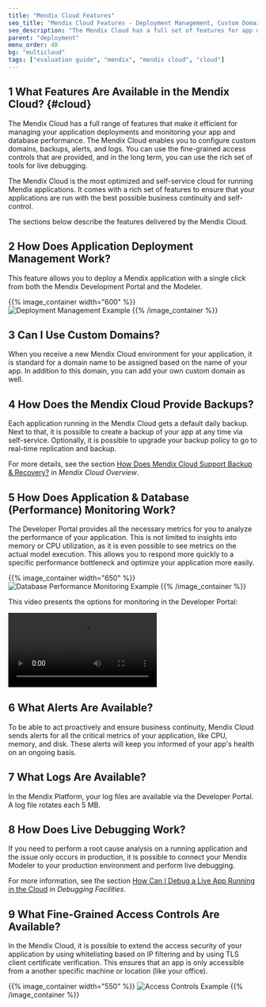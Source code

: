 ```yaml
---
title: "Mendix Cloud Features"
seo_title: "Mendix Cloud Features - Deployment Management, Custom Domains, Backups"
seo_description: "The Mendix Cloud has a full set of features for app deployments, monitoring & database performance - allowing for custom domains, backups, alerts & logs."
parent: "deployment"
menu_order: 40
bg: "multicloud"
tags: ["evaluation guide", "mendix", "mendix cloud", "cloud"]
---
```


## 1 What Features Are Available in the Mendix Cloud? {#cloud}

The Mendix Cloud has a full range of features that make it efficient for managing your application deployments and monitoring your app and database performance. The Mendix Cloud enables you to configure custom domains, backups, alerts, and logs. You can use the fine-grained access controls that are provided, and in the long term, you can use the rich set of tools for live debugging.

The Mendix Cloud is the most optimized and self-service cloud for running Mendix applications. It comes with a rich set of features to ensure that your applications are run with the best possible business continuity and self-control.

The sections below describe the features delivered by the Mendix Cloud.

## 2 How Does Application Deployment Management Work?

This feature allows you to deploy a Mendix application with a single click from both the Mendix Development Portal and the Modeler.

{{% image_container width="600" %}}
![Deployment Management Example](attachments/mx-deployment-management.png)
{{% /image_container %}}

## 3 Can I Use Custom Domains?

When you receive a new Mendix Cloud environment for your application, it is standard for a domain name to be assigned based on the name of your app. In addition to this domain, you can add your own custom domain as well.

## 4 How Does the Mendix Cloud Provide Backups?

Each application running in the Mendix Cloud gets a default daily backup. Next to that, it is possible to create a backup of your app at any time via self-service. Optionally, it is possible to upgrade your backup policy to go to real-time replication and backup.

For more details, see the section [How Does Mendix Cloud Support Backup & Recovery?](mendix-cloud-overview#support-backup) in *Mendix Cloud Overview*.

## 5 How Does Application & Database (Performance) Monitoring Work?

The Developer Portal provides all the necessary metrics for you to analyze the performance of your application. This is not limited to insights into memory or CPU utilization, as it is even possible to see metrics on the actual model execution. This allows you to respond more quickly to a specific performance bottleneck and optimize your application more easily.

{{% image_container width="650" %}}
![Database Performance Monitoring Example](attachments/mx-metrics.png)
{{% /image_container %}}

This video presents the options for monitoring in the Developer Portal:

<video controls src="attachments/DO_CloudV4Tabs-1.mp4">VIDEO</video>

## 6 What Alerts Are Available?

To be able to act proactively and ensure business continuity, Mendix Cloud sends alerts for all the critical metrics of your application, like CPU, memory, and disk. These alerts will keep you informed of your app's health on an ongoing basis.

## 7 What Logs Are Available?

In the Mendix Platform, your log files are available via the Developer Portal. A log file rotates each 5 MB.

## 8 How Does Live Debugging Work?

If you need to perform a root cause analysis on a running application and the issue only occurs in production, it is possible to connect your Mendix Modeler to your production environment and perform live debugging.

For more information, see the section [How Can I Debug a Live App Running in the Cloud](../app-lifecycle/debugging#debug-live-app) in *Debugging Facilities*.

## 9 What Fine-Grained Access Controls Are Available?

In the Mendix Cloud, it is possible to extend the access security of your application by using whitelisting based on IP filtering and by using TLS client certificate verification. This ensures that an app is only accessible from a another specific machine or location (like your office).

{{% image_container width="550" %}}
![Access Controls Example](attachments/mx-restrictions.png)
{{% /image_container %}}
